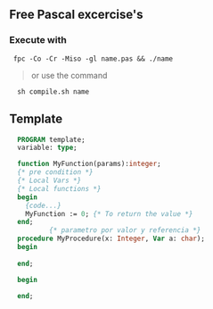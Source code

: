 ## Free Pascal excercise's

### Execute with

```
 fpc -Co -Cr -Miso -gl name.pas && ./name 
```
> or use the command
```
  sh compile.sh name 
```
## Template
```pascal
  PROGRAM template;
  variable: type;

  function MyFunction(params):integer;
  {* pre condition *}
  {* Local Vars *}
  {* Local functions *}
  begin
    {code...}
    MyFunction := 0; {* To return the value *}
  end;
          {* parametro por valor y referencia *}
  procedure MyProcedure(x: Integer, Var a: char);
  begin
    
  end;

  begin
    
  end;
```
